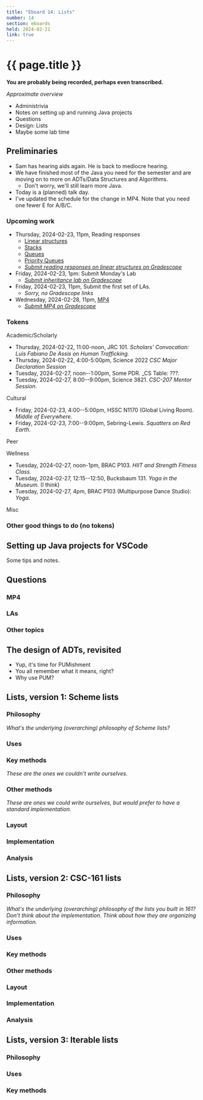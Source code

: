 ```yaml
---
title: "Eboard 14: Lists"
number: 14
section: eboards
held: 2024-02-21
link: true
---
```

# {{ page.title }}

**You are probably being recorded, perhaps even transcribed.**

_Approximate overview_

* Administrivia
* Notes on setting up and running Java projects
* Questions
* Design: Lists
* Maybe some lab time

Preliminaries
-------------

* Sam has hearing aids again. He is back to mediocre hearing.
* We have finished most of the Java you need for the semester and are
  moving on to more on ADTs/Data Structures and Algorithms.
    * Don't worry, we'll still learn more Java.
* Today is a (planned) talk day.
* I've updated the schedule for the change in MP4. Note that you need one
  fewer E for A/B/C.

### Upcoming work

* Thursday, 2024-02-23, 11pm, Reading responses
    * [Linear structures](../readings/linear-structures)
    * [Stacks](..//readings/stacks)
    * [Queues](../readings/queues)
    * [Priority Queues](../readings/priority-queues)
    * [_Submit reading responses on linear structures on Gradescope_](https://www.gradescope.com/courses/690101/assignments/4137129/)
* Friday, 2024-02-23, 1pm: Submit Monday's Lab
    * [_Submit inheritance lab on Gradescope_](https://www.gradescope.com/courses/690101/assignments/4136964)
* Friday, 2024-02-23, 11pm, Submit the first set of LAs.
    * _Sorry, no Gradescope links_
* Wednesday, 2024-02-28, 11pm, [MP4](../mps/mp04)
    * [_Submit MP4 on Gradescope_](https://www.gradescope.com/courses/690101/assignments/4137145/)

### Tokens

Academic/Scholarly

* Thursday, 2024-02-22, 11:00-noon, JRC 101.
  _Scholars' Convocation: Luis Fabiano De Assis on Human Trafficking._
* Thursday, 2024-02-22, 4:00-5:00pm, Science 2022 
  _CSC Major Declaration Session_
* Tuesday, 2024-02-27, noon--1:00pm, Some PDR.
  _CS Table: ???.
* Tuesday, 2024-02-27, 8:00--9:00pm, Science 3821.
  _CSC-207 Mentor Session_.

Cultural

* Friday, 2024-02-23, 4:00--5:00pm, HSSC N1170 (Global Living Room).
  _Middle of Everywhere._
* Friday, 2024-02-23, 7:00--9:00pm, Sebring-Lewis.
  _Squatters on Red Earth_.

Peer

Wellness

* Tuesday, 2024-02-27, noon-1pm, BRAC P103.
  _HIIT and Strength Fitness Class._
* Tuesday, 2024-02-27, 12:15--12:50, Bucksbaum 131.
  _Yoga in the Museum._ (I think)
* Tuesday, 2024-02-27, 4pm, BRAC P103 (Multipurpose Dance Studio):
  _Yoga_.

Misc

### Other good things to do (no tokens)

Setting up Java projects for VSCode
----------------------------------

Some tips and notes.

Questions
---------

### MP4

### LAs

### Other topics

The design of ADTs, revisited
-----------------------------

* Yup, it's time for PUMishment
* You all remember what it means, right?
* Why use PUM?

Lists, version 1: Scheme lists
------------------------------

### Philosophy

_What's the underlying (overarching) philosophy of Scheme lists?_

### Uses

### Key methods

_These are the ones we couldn't write ourselves._

### Other methods

_These are ones we could write ourselves, but would prefer to have a 
standard implementation._

### Layout

### Implementation

### Analysis

Lists, version 2: CSC-161 lists
-------------------------------

### Philosophy

_What's the underlying (overarching) philosophy of the lists you built
in 161? Don't think about the implementation. Think about how they are
organizing information._

### Uses

### Key methods

### Other methods

### Layout

### Implementation

### Analysis

Lists, version 3: Iterable lists
-------------------------------

### Philosophy

### Uses

### Key methods
